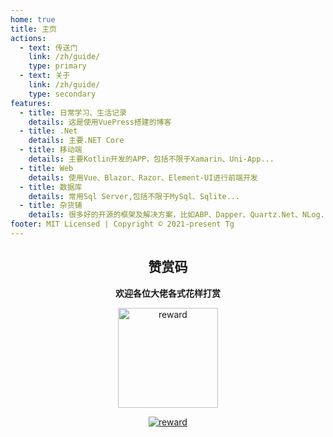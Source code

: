 ```yaml
---
home: true
title: 主页
actions:
  - text: 传送门
    link: /zh/guide/
    type: primary
  - text: 关于
    link: /zh/guide/
    type: secondary
features:
  - title: 日常学习、生活记录 
    details: 这是使用VuePress搭建的博客
  - title: .Net
    details: 主要.NET Core
  - title: 移动端
    details: 主要Kotlin开发的APP，包括不限于Xamarin、Uni-App...
  - title: Web
    details: 使用Vue、Blazor、Razor、Element-UI进行前端开发
  - title: 数据库
    details: 常用Sql Server,包括不限于MySql、Sqlite...
  - title: 杂货铺
    details: 很多好的开源的框架及解决方案，比如ABP、Dapper、Quartz.Net、NLog..
footer: MIT Licensed | Copyright © 2021-present Tg
---
```




<div style="text-align:center;">

## 赞赏码

**欢迎各位大佬各式花样打赏**

<img width="160" height="160" :src="$withBase('/reward.jpg')" alt="reward"/>

[![reward](https://badgen.net/github/last-commit/TgT982474256/blog/main)](http://http://47.117.141.19/)
</div>
